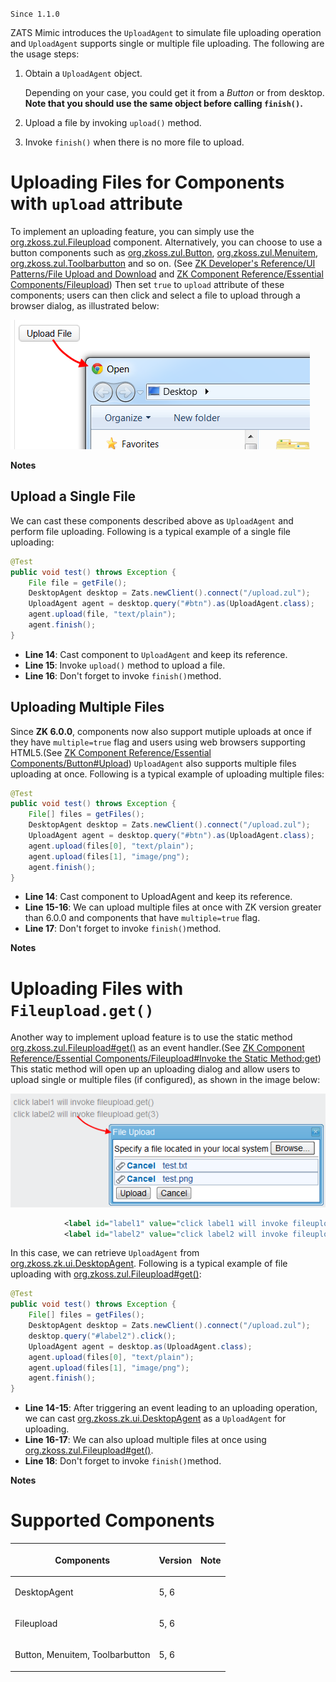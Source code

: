  

`Since 1.1.0`

ZATS Mimic introduces the `UploadAgent` to simulate file uploading
operation and `UploadAgent` supports single or multiple file uploading.
The following are the usage steps:

1.  Obtain a `UploadAgent` object.
      
    Depending on your case, you could get it from a *Button* or from
    desktop. **Note that you should use the same object before calling
    `finish()`.**
2.  Upload a file by invoking `upload()` method.
3.  Invoke `finish()` when there is no more file to upload.

# Uploading Files for Components with `upload` attribute

To implement an uploading feature, you can simply use the
[org.zkoss.zul.Fileupload](https://www.zkoss.org/javadoc/latest/zk/org/zkoss/zul/Fileupload.html) component. Alternatively,
you can choose to use a button components such as
[org.zkoss.zul.Button](https://www.zkoss.org/javadoc/latest/zk/org/zkoss/zul/Button.html),
[org.zkoss.zul.Menuitem](https://www.zkoss.org/javadoc/latest/zk/org/zkoss/zul/Menuitem.html),
[org.zkoss.zul.Toolbarbutton](https://www.zkoss.org/javadoc/latest/zk/org/zkoss/zul/Toolbarbutton.html) and so on. (See [ZK Developer's Reference/UI Patterns/File Upload and Download]({{site.baseurl}}/zk_dev_ref/ui_patterns/file_upload_and_download)
and [ZK Component Reference/Essential Components/Fileupload]({{site.baseurl}}/zk_component_ref/fileupload)) Then set
`true` to `upload` attribute of these components; users can then click
and select a file to upload through a browser dialog, as illustrated
below:

![](images/Zats_upload_button.png)

**Notes**

<references/>

## Upload a Single File

We can cast these components described above as `UploadAgent` and
perform file uploading. Following is a typical example of a single file
uploading:

```java
@Test
public void test() throws Exception {
    File file = getFile();
    DesktopAgent desktop = Zats.newClient().connect("/upload.zul");
    UploadAgent agent = desktop.query("#btn").as(UploadAgent.class);
    agent.upload(file, "text/plain");
    agent.finish();
}
```

- **Line 14**: Cast component to `UploadAgent` and keep its reference.
- **Line 15**: Invoke `upload()` method to upload a file.
- **Line 16**: Don't forget to invoke `finish()`method.

## Uploading Multiple Files

Since **ZK 6.0.0**, components now also support mutiple uploads at once
if they have `multiple=true` flag and users using web browsers
supporting HTML5.(See [ZK Component Reference/Essential Components/Button#Upload]({{site.baseurl}}/zk_component_ref/button#Upload)) `UploadAgent` also supports multiple files
uploading at once. Following is a typical example of uploading multiple
files:

```java
@Test
public void test() throws Exception {
    File[] files = getFiles();
    DesktopAgent desktop = Zats.newClient().connect("/upload.zul");
    UploadAgent agent = desktop.query("#btn").as(UploadAgent.class);
    agent.upload(files[0], "text/plain");
    agent.upload(files[1], "image/png");
    agent.finish();
}
```

- **Line 14**: Cast component to UploadAgent and keep its reference.
- **Line 15-16**: We can upload multiple files at once with ZK version
  greater than 6.0.0 and components that have `multiple=true` flag.
- **Line 17**: Don't forget to invoke `finish()`method.

**Notes**

<references/>

# Uploading Files with `Fileupload.get()`

Another way to implement upload feature is to use the static method
[org.zkoss.zul.Fileupload#get()](https://www.zkoss.org/javadoc/latest/zk/org/zkoss/zul/Fileupload.html#get()) as an event
handler.(See [ZK Component Reference/Essential Components/Fileupload#Invoke the Static Method:get]({{site.baseurl}}/zk_component_ref/fileupload#Invoke_the_Static_Method:_get)) This static method will open up an uploading dialog and
allow users to upload single or multiple files (if configured), as shown
in the image below:

![](images/Zats_upload_dialog.png)

```xml
            <label id="label1" value="click label1 will invoke fileupload.get()" onClick="Fileupload.get();" />
            <label id="label2" value="click label2 will invoke fileupload.get(3)" onClick="Fileupload.get(3);" />
```

In this case, we can retrieve `UploadAgent` from
[org.zkoss.zk.ui.DesktopAgent](https://www.zkoss.org/javadoc/latest/zk/org/zkoss/zk/ui/DesktopAgent.html). Following is a typical
example of file uploading with
[org.zkoss.zul.Fileupload#get()](https://www.zkoss.org/javadoc/latest/zk/org/zkoss/zul/Fileupload.html#get()):

```java
@Test
public void test() throws Exception {
    File[] files = getFiles();
    DesktopAgent desktop = Zats.newClient().connect("/upload.zul");
    desktop.query("#label2").click();
    UploadAgent agent = desktop.as(UploadAgent.class);
    agent.upload(files[0], "text/plain");
    agent.upload(files[1], "image/png");
    agent.finish();
}
```

- **Line 14-15**: After triggering an event leading to an uploading
  operation, we can cast [org.zkoss.zk.ui.DesktopAgent](https://www.zkoss.org/javadoc/latest/zk/org/zkoss/zk/ui/DesktopAgent.html)
  as a `UploadAgent` for uploading.
- **Line 16-17**: We can also upload multiple files at once using
  [org.zkoss.zul.Fileupload#get()](https://www.zkoss.org/javadoc/latest/zk/org/zkoss/zul/Fileupload.html#get()).
- **Line 18**: Don't forget to invoke `finish()`method.

**Notes**

<references/>

# Supported Components

<table>
<thead>
<tr class="header">
<th><center>
<p>Components</p>
</center></th>
<th><center>
<p>Version</p>
</center></th>
<th><center>
<p>Note</p>
</center></th>
</tr>
</thead>
<tbody>
<tr class="odd">
<td><p>DesktopAgent</p></td>
<td><p>5, 6</p></td>
<td></td>
</tr>
<tr class="even">
<td><p>Fileupload</p></td>
<td><p>5, 6</p></td>
<td></td>
</tr>
<tr class="odd">
<td><p>Button, Menuitem, Toolbarbutton</p></td>
<td><p>5, 6</p></td>
<td></td>
</tr>
</tbody>
</table>